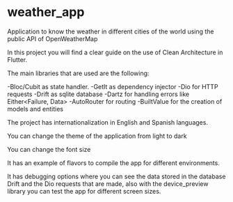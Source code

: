 # weather_app
Application to know the weather in different cities of the world using the public API of OpenWeatherMap

In this project you will find a clear guide on the use of Clean Architecture in Flutter.

The main libraries that are used are the following:

-Bloc/Cubit as state handler.
-GetIt as dependency injector
-Dio for HTTP requests
-Drift as sqlite database
-Dartz for handling errors like Either<Failure, Data>
-AutoRouter for routing
-BuiltValue for the creation of models and entities

The project has internationalization in English and Spanish languages.

You can change the theme of the application from light to dark

You can change the font size

It has an example of flavors to compile the app for different environments.

It has debugging options where you can see the data stored in the database Drift and the Dio requests that are made, also with the device_preview library you can test the app for different screen sizes.
